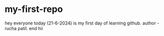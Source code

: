 # my-first-repo
hey everyone today (21-6-2024) is my first day of learning github.
author - rucha patil.
end
hii